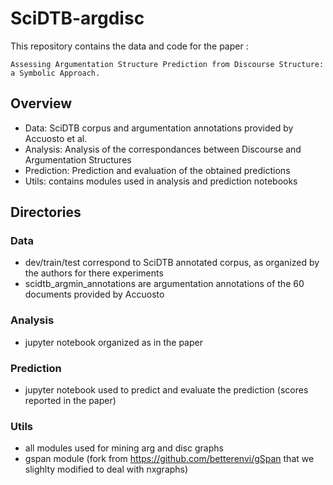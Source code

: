# SciDTB-argdisc

This repository contains the data and code for the paper : 

```
Assessing Argumentation Structure Prediction from Discourse Structure: a Symbolic Approach.
```

## Overview

- Data: SciDTB corpus and argumentation annotations provided by Accuosto et al. 
- Analysis: Analysis of the correspondances between Discourse and Argumentation Structures
- Prediction: Prediction and evaluation of the obtained predictions
- Utils: contains modules used in analysis and prediction notebooks

## Directories

### Data

- dev/train/test correspond to SciDTB annotated corpus, as organized by the authors for there experiments
- scidtb_argmin_annotations are argumentation annotations of the 60 documents provided by Accuosto

### Analysis

- jupyter notebook organized as in the paper

### Prediction

- jupyter notebook used to predict and evaluate the prediction (scores reported in the paper)

### Utils

- all modules used for mining arg and disc graphs
- gspan module (fork from https://github.com/betterenvi/gSpan that we slighlty modified to deal with nxgraphs)
